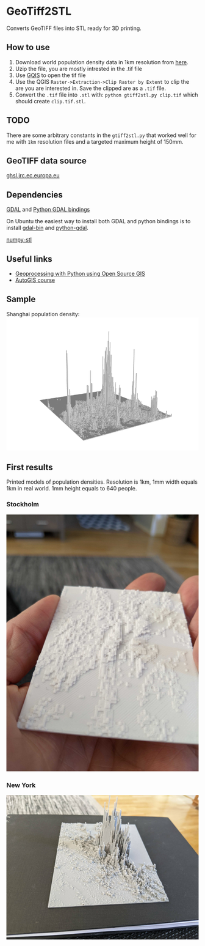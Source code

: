 # GeoTiff2STL

Converts GeoTIFF files into STL ready for 3D printing.

## How to use

1. Download world population density data in 1km resolution from [here](https://cidportal.jrc.ec.europa.eu/ftp/jrc-opendata/GHSL/GHS_POP_MT_GLOBE_R2019A/GHS_POP_E2015_GLOBE_R2019A_54009_1K/V1-0/GHS_POP_E2015_GLOBE_R2019A_54009_1K_V1_0.zip).
2. Uzip the file, you are mostly intrested in the .tif file
3. Use [GQIS](https://qgis.org/) to open the tif file
4. Use the QGIS `Raster->Extraction->Clip Raster by Extent` to clip the are you are interested in. Save the clipped are as a `.tif` file.
5. Convert the `.tif` file into `.stl` with: `python gtiff2stl.py clip.tif` which should create `clip.tif.stl`.

## TODO
There are some arbitrary constants in the `gtiff2stl.py` that worked well for me with `1km` resolution files and a targeted maximum height of 150mm.

## GeoTIFF data source
[ghsl.jrc.ec.europa.eu](https://ghsl.jrc.ec.europa.eu/download.php?ds=pop)

## Dependencies
[GDAL](https://gdal.org/index.html) and [Python GDAL bindings](https://gdal.org/api/python.html)

On Ubuntu the easiest way to install both GDAL and python bindings is to install [gdal-bin](https://packages.ubuntu.com/bionic/gdal-bin) and [python-gdal](https://packages.ubuntu.com/bionic/gdal-bin).

[numpy-stl](https://pypi.org/project/numpy-stl/)

## Useful links
* [Geoprocessing with Python using Open Source GIS](https://www.gis.usu.edu/~chrisg/python/2009/)
* [AutoGIS course](https://automating-gis-processes.github.io/2016/index.html)

## Sample
Shanghai population density:
![Shanghai](/scrots/shanghai.png)

## First results

Printed models of population densities. Resolution is 1km, 1mm width equals 1km in real world. 1mm height equals to 640 people.

### Stockholm
![Stockholm](/scrots/sthlm.jpg)

### New York
![NY](/scrots/NY.jpg)
